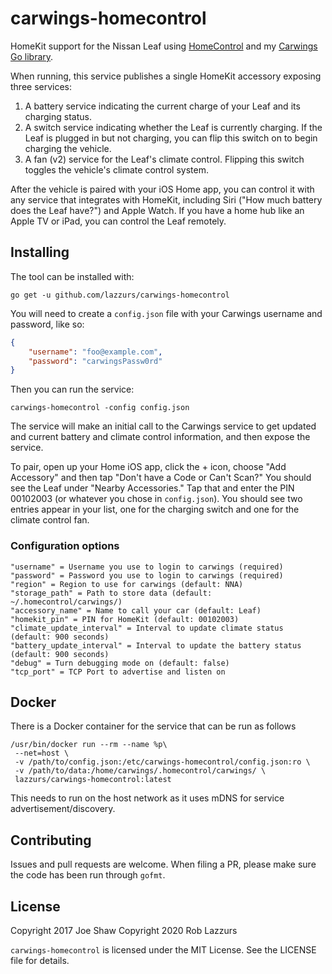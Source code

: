 # carwings-homecontrol

HomeKit support for the Nissan Leaf using
[HomeControl](https://github.com/brutella/hc) and my [Carwings Go
library](https://github.com/lazzurs/carwings).

When running, this service publishes a single HomeKit accessory
exposing three services:

1. A battery service indicating the current charge of your Leaf and
   its charging status.
1. A switch service indicating whether the Leaf is currently charging.
   If the Leaf is plugged in but not charging, you can flip this
   switch on to begin charging the vehicle.
1. A fan (v2) service for the Leaf's climate control.  Flipping this
   switch toggles the vehicle's climate control system.

After the vehicle is paired with your iOS Home app, you can control it
with any service that integrates with HomeKit, including Siri ("How
much battery does the Leaf have?") and Apple Watch.  If you have a
home hub like an Apple TV or iPad, you can control the Leaf remotely.

## Installing

The tool can be installed with:

    go get -u github.com/lazzurs/carwings-homecontrol

You will need to create a `config.json` file with your Carwings
username and password, like so:

```json
{
    "username": "foo@example.com",
    "password": "carwingsPassw0rd"
}
```

Then you can run the service:

    carwings-homecontrol -config config.json

The service will make an initial call to the Carwings service to get
updated and current battery and climate control information, and then
expose the service.

To pair, open up your Home iOS app, click the + icon, choose "Add
Accessory" and then tap "Don't have a Code or Can't Scan?"  You should
see the Leaf under "Nearby Accessories."  Tap that and enter the PIN
00102003 (or whatever you chose in `config.json`).  You should see two
entries appear in your list, one for the charging switch and one for
the climate control fan.

### Configuration options

    "username" = Username you use to login to carwings (required)
    "password" = Password you use to login to carwings (required)
    "region" = Region to use for carwings (default: NNA)
    "storage_path" = Path to store data (default: ~/.homecontrol/carwings/)
    "accessory_name" = Name to call your car (default: Leaf)
    "homekit_pin" = PIN for HomeKit (default: 00102003)
    "climate_update_interval" = Interval to update climate status (default: 900 seconds)
    "battery_update_interval" = Interval to update the battery status (default: 900 seconds)
    "debug" = Turn debugging mode on (default: false)
    "tcp_port" = TCP Port to advertise and listen on

## Docker

There is a Docker container for the service that can be run as follows

    /usr/bin/docker run --rm --name %p\
     --net=host \
     -v /path/to/config.json:/etc/carwings-homecontrol/config.json:ro \
     -v /path/to/data:/home/carwings/.homecontrol/carwings/ \
     lazzurs/carwings-homecontrol:latest

This needs to run on the host network as it uses mDNS for service advertisement/discovery.

## Contributing

Issues and pull requests are welcome.  When filing a PR, please make
sure the code has been run through `gofmt`.

## License

Copyright 2017 Joe Shaw
Copyright 2020 Rob Lazzurs

`carwings-homecontrol` is licensed under the MIT License.  See the LICENSE file
for details.


